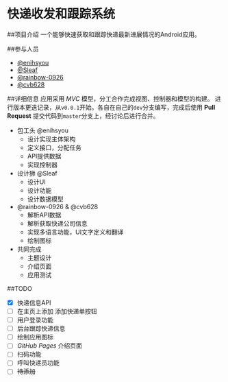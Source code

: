 # 快递收发和跟踪系统

##项目介绍
一个能够快速获取和跟踪快递最新进展情况的Android应用。

##参与人员
- [@enihsyou](https://github.com/enihsyou)
- [@Sleaf](https://github.com/Sleaf)
- [@rainbow-0926](https://github.com/rainbow-0926)
- [@cvb628](https://github.com/cvb628)

##详细信息
应用采用 *MVC* 模型，分工合作完成视图、控制器和模型的构建。
进行版本更迭记录，从`v0.0.1`开始。各自在自己的`dev`分支编写，完成后使用 **Pull Request** 提交代码到`master`分支上，经讨论后进行合并。

- 包工头 @enihsyou
  * 设计实现主体架构
  * 定义接口，分配任务
  * API提供数据
  * 实现控制器
- 设计狮 @Sleaf
  * 设计UI
  * 设计功能
  * 设计数据模型
- @rainbow-0926 & @cvb628
  * 解析API数据
  * 解析获取快递公司信息
  * 实现多语言功能，UI文字定义和翻译
  * 绘制图标
- 共同完成
  * 主题设计
  * 介绍页面
  * 应用测试

##TODO
* [x] 快递信息API
* [ ] 在主页上添加 添加快递单按钮
* [ ] 用户登录功能
* [ ] 后台跟踪快递信息
* [ ] 绘制应用图标
* [ ] *GitHub Pages* 介绍页面
* [ ] 扫码功能
* [ ] 呼叫快递员功能
* [ ] ~~待添加~~
